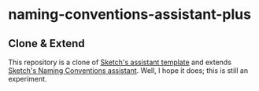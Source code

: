 # naming-conventions-assistant-plus

## Clone & Extend

This repository is a clone of
[Sketch's assistant template](https://github.com/sketch-hq/sketch-assistant-template/) and extends
[Sketch's Naming Conventions assistant](https://github.com/sketch-hq/sketch-assistants/tree/main/assistants/naming-conventions).
Well, I hope it does; this is still an experiment.
